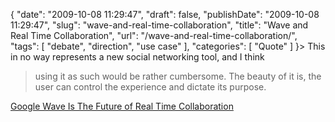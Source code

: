 {
    "date": "2009-10-08 11:29:47",
    "draft": false,
    "publishDate": "2009-10-08 11:29:47",
    "slug": "wave-and-real-time-collaboration",
    "title": "Wave and Real Time Collaboration",
    "url": "\/wave-and-real-time-collaboration\/",
    "tags": [
        "debate",
        "direction",
        "use case"
    ],
    "categories": [
        "Quote"
    ]
}> This in no way represents a new social networking tool, and I think
> using it as such would be rather cumbersome. The beauty of it is, the
> user can control the experience and dictate its purpose.

[Google Wave Is The Future of Real Time
Collaboration](http://www.michaelfruchter.com/blog/2009/10/google-wave-is-the-future-of-real-time-collaboration/)